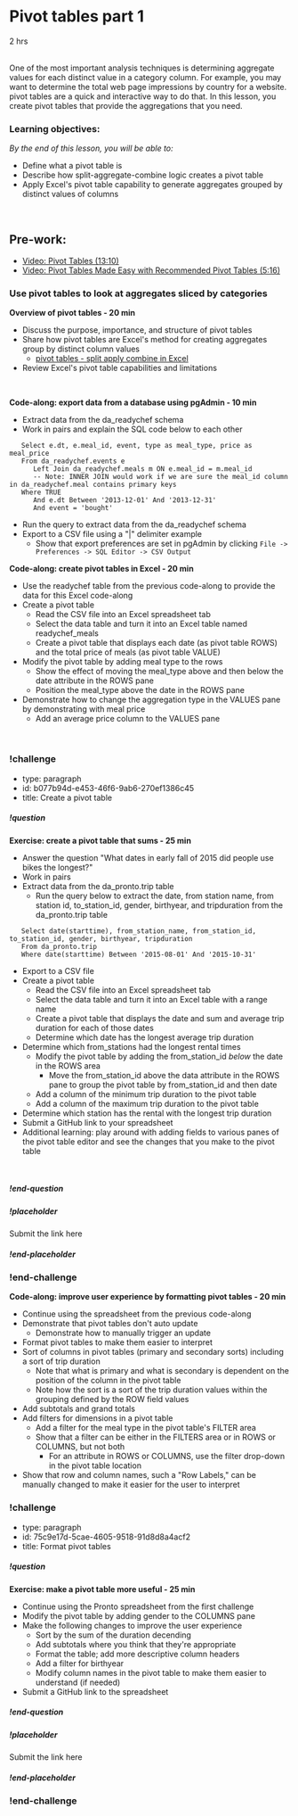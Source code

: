 # Pivot tables part 1

2 hrs
<br><br>
 
One of the most important analysis techniques is determining aggregate values for each distinct value in a category column.  For example, you may want to determine the total web page impressions by country for a website. pivot tables are a quick and interactive way to do that. In this lesson, you create pivot tables that provide the aggregations that you need.

### Learning objectives:
*By the end of this lesson, you will be able to:*
* Define what a pivot table is
* Describe how split-aggregate-combine logic creates a pivot table
* Apply Excel's pivot table capability to generate aggregates grouped by distinct values of columns
<br>

## Pre-work:
* [Video: Pivot Tables (13:10)](https://www.youtube.com/watch?v=BkmxrvIfDGA&list=PL_iwD7O7FG7jzLQIYm6-9Gx3hvXVUG7C5&index=11)
* [Video: Pivot Tables Made Easy with Recommended Pivot Tables (5:16)](https://www.youtube.com/watch?v=ebdgGbsTWs8&list=PL_iwD7O7FG7jzLQIYm6-9Gx3hvXVUG7C5&index=12)

### Use pivot tables to look at aggregates sliced by categories
**Overview of pivot tables - 20 min**
* Discuss the purpose, importance, and structure of pivot tables
* Share how pivot tables are Excel's method for creating aggregates group by distinct column values
  * [pivot tables - split apply combine in Excel](https://www.safaribooksonline.com/library/view/learning-pandas/9781783985128/graphics/5128OS_09_01.jpg)
* Review Excel's pivot table capabilities and limitations
<br>

**Code-along: export data from a database using pgAdmin - 10 min**
* Extract data from the da_readychef schema
* Work in pairs and explain the SQL code below to each other

```
   Select e.dt, e.meal_id, event, type as meal_type, price as meal_price
   From da_readychef.events e
      Left Join da_readychef.meals m ON e.meal_id = m.meal_id
      -- Note: INNER JOIN would work if we are sure the meal_id column in da_readychef.meal contains primary keys
   Where TRUE
      And e.dt Between '2013-12-01' And '2013-12-31'
      And event = 'bought'
```

* Run the query to extract data from the da_readychef schema
 * Export to a CSV file using a "|" delimiter example
   * Show that export preferences are set in pgAdmin by clicking ```File -> Preferences -> SQL Editor -> CSV Output```


**Code-along: create pivot tables in Excel - 20 min**
* Use the readychef table from the previous code-along to provide the data for this Excel code-along
* Create a pivot table  
  * Read the CSV file into an Excel spreadsheet tab
  * Select the data table and turn it into an Excel table named readychef_meals
  * Create a pivot table that displays each date (as pivot table ROWS) and the total price of meals (as pivot table VALUE)
* Modify the pivot table by adding meal type to the rows
  * Show the effect of moving the meal_type above and then below the date attribute in the ROWS pane
  * Position the meal_type above the date in the ROWS pane
* Demonstrate how to change the aggregation type in the VALUES pane by demonstrating with meal price
  * Add an average price column to the VALUES pane
<br>


### !challenge

* type: paragraph
* id: b077b94d-e453-46f6-9ab6-270ef1386c45
* title: Create a pivot table

##### !question
**Exercise: create a pivot table that sums - 25 min**
* Answer the question "What dates in early fall of 2015 did people use bikes the longest?"
* Work in pairs
* Extract data from the da_pronto.trip table
  * Run the query below to extract the date, from station name, from station id, to_station_id, gender, birthyear, and tripduration from the da_pronto.trip table

```
   Select date(starttime), from_station_name, from_station_id, to_station_id, gender, birthyear, tripduration
   From da_pronto.trip
   Where date(starttime) Between '2015-08-01' And '2015-10-31'
```  
  * Export to a CSV file
* Create a pivot table 
  * Read the CSV file into an Excel spreadsheet tab
  * Select the data table and turn it into an Excel table with a range name
  * Create a pivot table that displays the date and sum and average trip duration for each of those dates
  * Determine which date has the longest average trip duration
* Determine which from_stations had the longest rental times 
  * Modify the pivot table by adding the from_station_id *below* the date in the ROWS area
    * Move the from_station_id above the data attribute in the ROWS pane to group the pivot table by from_station_id and then date
  * Add a column of the minimum trip duration to the pivot table
  * Add a column of the maximum trip duration to the pivot table
* Determine which station has the rental with the longest trip duration
* Submit a GitHub link to your spreadsheet
* Additional learning: play around with adding fields to various panes of the pivot table editor and see the changes that you make to the pivot table 
<br>

##### !end-question

##### !placeholder

Submit the link here

##### !end-placeholder

### !end-challenge


**Code-along: improve user experience by formatting pivot tables - 20 min**
* Continue using the spreadsheet from the previous code-along
* Demonstrate that pivot tables don't auto update
  * Demonstrate how to manually trigger an update
* Format pivot tables to make them easier to interpret
 * Sort of columns in pivot tables (primary and secondary sorts) including a sort of trip duration
   * Note that what is primary and what is secondary is dependent on the position of the column in the pivot table
   * Note how the sort is a sort of the trip duration values within the grouping defined by the ROW field values
 * Add subtotals and grand totals
 * Add filters for dimensions in a pivot table
   * Add a filter for the meal type in the pivot table's FILTER area
   * Show that a filter can be either in the FILTERS area or in ROWS or COLUMNS, but not both
     * For an attribute in ROWS or COLUMNS, use the filter drop-down in the pivot table location
 * Show that row and column names, such a "Row Labels," can be manually changed to make it easier for the user to interpret 

### !challenge

* type: paragraph
* id: 75c9e17d-5cae-4605-9518-91d8d8a4acf2
* title: Format pivot tables

##### !question

**Exercise: make a pivot table more useful - 25 min**
* Continue using the Pronto spreadsheet from the first challenge
* Modify the pivot table by adding gender to the COLUMNS pane
* Make the following changes to improve the user experience
  * Sort by the sum of the duration decending
  * Add subtotals where you think that they're appropriate
  * Format the table; add more descriptive column headers
  * Add a filter for birthyear
  * Modify column names in the pivot table to make them easier to understand (if needed)
* Submit a GitHub link to the spreadsheet

##### !end-question

##### !placeholder

Submit the link here

##### !end-placeholder

### !end-challenge
